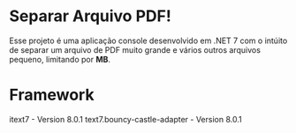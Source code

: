 # Separar Arquivo PDF!

Esse projeto é uma aplicação console desenvolvido em .NET 7 com o intúito de separar um arquivo de PDF muito grande e vários outros arquivos pequeno, limitando por **MB**.

# Framework

itext7 - Version 8.0.1
text7.bouncy-castle-adapter  - Version 8.0.1